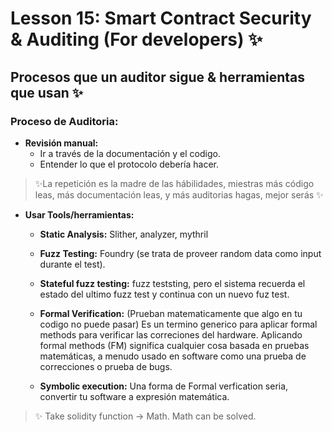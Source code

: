 # Lesson 15: Smart Contract Security & Auditing (For developers) ✨

## Procesos que un auditor sigue & herramientas que usan ✨
### Proceso de Auditoria:
- **Revisión manual:**
  - Ir a través de la documentación y el codigo.
  - Entender lo que el protocolo debería hacer.
> ✨La repetición es la madre de las hábilidades, miestras más código leas, más documentación leas, y más auditorias hagas, mejor serás ✨   
- **Usar Tools/herramientas:**
  - **Static Analysis:** Slither, analyzer, mythril
  - **Fuzz Testing:** Foundry (se trata de proveer random data como input durante el test).
  - **Stateful fuzz testing:** fuzz teststing, pero el sistema recuerda el estado del ultimo fuzz test y continua con un nuevo fuz test.
  - **Formal Verification:** (Prueban matematicamente que algo en tu codigo no puede pasar) Es un termino generico para aplicar formal methods para verificar las correciones del hardware. Aplicando formal methods (FM) significa cualquier cosa basada en pruebas matemáticas, a menudo usado en software como una prueba de correcciones o prueba de bugs.
  
  - **Symbolic execution:** Una forma de Formal verfication seria, convertir tu software a expresión matemática.
> ✨ Take solidity function -> Math. Math can be solved.


  
